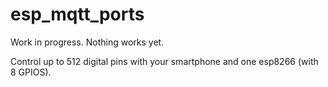 # esp_mqtt_ports



Work in progress. Nothing works yet.







Control up to 512 digital pins with your smartphone and one esp8266 (with 8 GPIOS).
